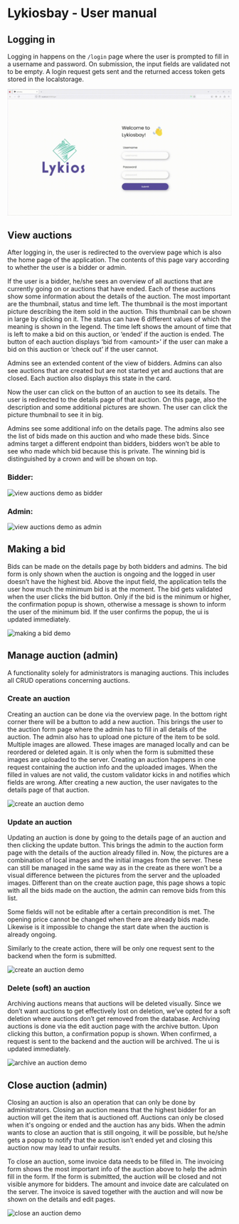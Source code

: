 # Lykiosbay - User manual
## Logging in
Logging in happens on the `/login` page where the user is prompted to fill in a username and password. On submission, the input fields are validated not to be empty. A login request gets sent and the returned access token gets stored in the localstorage.

![login demo](./assets/lykiosbay_login.gif)

## View auctions
After logging in, the user is redirected to the overview page which is also the home page of the application. The contents of this page vary according to whether the user is a bidder or admin.

If the user is a bidder, he/she sees an overview of all auctions that are currently going on or auctions that have ended. Each of these auctions show some information about the details of the auction. The most important are the thumbnail, status and time left. The thumbnail is the most important picture describing the item sold in the auction. This thumbnail can be shown in large by clicking on it. The status can have 6 different values of which the meaning is shown in the legend. The time left shows the amount of time that is left to make a bid on this auction, or ‘ended’ if the auction is ended. The button of each auction displays ‘bid from &lt;amount&gt;’ if the user can make a bid on this auction or ‘check out’ if the user cannot.

Admins see an extended content of the view of bidders. Admins can also see auctions that are created but are not started yet and auctions that are closed. Each auction also displays this state in the card.

Now the user can click on the button of an auction to see its details. The user is redirected to the details page of that auction. On this page, also the description and some additional pictures are shown. The user can click the picture thumbnail to see it in big.

Admins see some additional info on the details page. The admins also see the list of bids made on this auction and who made these bids. Since admins target a different endpoint than bidders, bidders won’t be able to see who made which bid because this is private. The winning bid is distinguished by a crown and will be shown on top. 

### Bidder:

![view auctions demo as bidder](./assets/lykiosbay_view_auctions_bidder.gif)

### Admin:

![view auctions demo as admin](./assets/lykiosbay_view_auctions_admin.gif)

## Making a bid
Bids can be made on the details page by both bidders and admins. The bid form is only shown when the auction is ongoing and the logged in user doesn’t have the highest bid. Above the input field, the application tells the user how much the minimum bid is at the moment. The bid gets validated when the user clicks the bid button. Only if the bid is the minimum or higher, the confirmation popup is shown, otherwise a message is shown to inform the user of the minimum bid. If the user confirms the popup, the ui is updated immediately.

![making a bid demo](./assets/lykiosbay_making_a_bid.gif)

## Manage auction (admin)
A functionality solely for administrators is managing auctions. This includes all CRUD operations concerning auctions.

### Create an auction

Creating an auction can be done via the overview page. In the bottom right corner there will be a button to add a new auction. This brings the user to the auction form page where the admin has to fill in all details of the auction. The admin also has to upload one picture of the item to be sold. Multiple images are allowed. These images are managed locally and can be reordered or deleted again. It is only when the form is submitted these images are uploaded to the server. Creating an auction happens in one request containing the auction info and the uploaded images. When the filled in values are not valid, the custom validator kicks in and notifies which fields are wrong. After creating a new auction, the user navigates to the details page of that auction.

![create an auction demo](./assets/lykiosbay_create_an_auction.gif)

### Update an auction

Updating an auction is done by going to the details page of an auction and then clicking the update button. This brings the admin to the auction form page with the details of the auction already filled in. Now, the pictures are a combination of local images and the initial images from the server. These can still be managed in the same way as in the create as there won’t be a visual difference between the pictures from the server and the uploaded images. Different than on the create auction page, this page shows a topic with all the bids made on the auction, the admin can remove bids from this list.

Some fields will not be editable after a certain precondition is met. The opening price cannot be changed when there are already bids made. Likewise is it impossible to change the start date when the auction is already ongoing.

Similarly to the create action, there will be only one request sent to the backend when the form is submitted.

![create an auction demo](./assets/lykiosbay_edit_an_auction.gif)

### Delete (soft) an auction

Archiving auctions means that auctions will be deleted visually. Since we don’t want auctions to get effectively lost on deletion, we’ve opted for a soft deletion where auctions don’t get removed from the database. Archiving auctions is done via the edit auction page with the archive button. Upon clicking this button, a confirmation popup is shown. When confirmed, a request is sent to the backend and the auction will be archived. The ui is updated immediately.

![archive an auction demo](./assets/lykiosbay_archive_an_auction.gif)

## Close auction (admin)
Closing an auction is also an operation that can only be done by administrators. Closing an auction means that the highest bidder for an auction will get the item that is auctioned off. Auctions can only be closed when it's ongoing or ended and the auction has any bids. When the admin wants to close an auction that is still ongoing, it will be possible, but he/she gets a popup to notify that the auction isn’t ended yet and closing this auction now may lead to unfair results.

To close an auction, some invoice data needs to be filled in. The invoicing form shows the most important info of the auction above to help the admin fill in the form. If the form is submitted, the auction will be closed and not visible anymore for bidders. The amount and invoice date are calculated on the server. The invoice is saved together with the auction and will now be shown on the details and edit pages.

![close an auction demo](./assets/lykiosbay_close_an_auction.gif)
